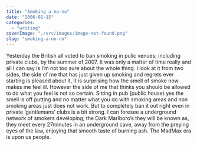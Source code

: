 ```yaml
---
title: "Smoking a no-no"
date: "2006-02-15"
categories: 
  - "writing"
coverImage: "./src/images/image-not-found.png"
slug: "smoking-a-no-no"
---
```


Yesterday the British all voted to ban smoking in pulic venues; including private clubs, by the summer of 2007. 
It was only a matter of time really and all I can say is I’m not too sure about the whole thing. I look at it from two sides, the side of me that has just given up smoking and regrets ever starting is pleased about it, it is surprising how the smell of smoke now makes me feel ill. However the side of me that thinks you should be allowed to do what you feel is not so certain. Sitting in pub (public house) yes the smell is off putting and no matter what you do with smoking areas and non smoking areas just does not work. But to completely ban it out right even in private ‘gentlemans’ clubs is a bit strong. I can foresee a underground network of smokers developing; the Dark Marlboro’s they will be known as, they meet every 27minutes in an underground cave, away from the preying eyes of the law, enjoying that smooth taste of burning ash. The MadMax era is upon us people.
